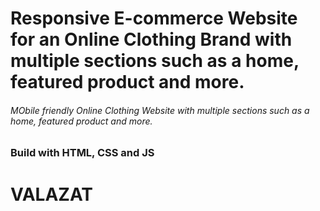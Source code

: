 # Responsive E-commerce Website for an Online Clothing Brand with multiple sections such as a home, featured product and more.

###### MObile friendly Online Clothing Website with multiple sections such as a home, featured product and more.
### Build with HTML, CSS and JS
# VALAZAT


